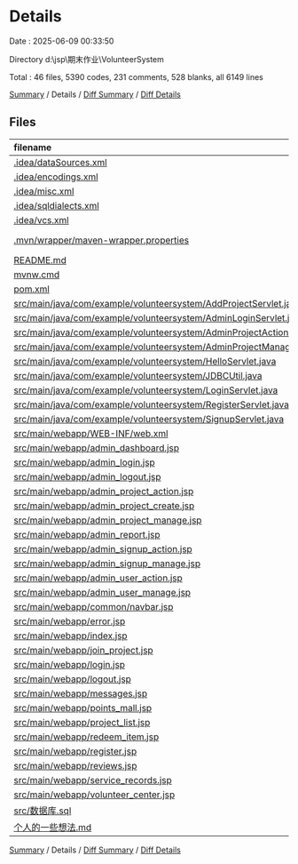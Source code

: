 # Details

Date : 2025-06-09 00:33:50

Directory d:\\jsp\\期末作业\\VolunteerSystem

Total : 46 files,  5390 codes, 231 comments, 528 blanks, all 6149 lines

[Summary](results.md) / Details / [Diff Summary](diff.md) / [Diff Details](diff-details.md)

## Files
| filename | language | code | comment | blank | total |
| :--- | :--- | ---: | ---: | ---: | ---: |
| [.idea/dataSources.xml](/.idea/dataSources.xml) | XML | 17 | 0 | 0 | 17 |
| [.idea/encodings.xml](/.idea/encodings.xml) | XML | 7 | 0 | 0 | 7 |
| [.idea/misc.xml](/.idea/misc.xml) | XML | 14 | 0 | 0 | 14 |
| [.idea/sqldialects.xml](/.idea/sqldialects.xml) | XML | 6 | 0 | 0 | 6 |
| [.idea/vcs.xml](/.idea/vcs.xml) | XML | 7 | 0 | 0 | 7 |
| [.mvn/wrapper/maven-wrapper.properties](/.mvn/wrapper/maven-wrapper.properties) | Java Properties | 2 | 0 | 0 | 2 |
| [README.md](/README.md) | Markdown | 405 | 0 | 0 | 405 |
| [mvnw.cmd](/mvnw.cmd) | Batch | 102 | 51 | 36 | 189 |
| [pom.xml](/pom.xml) | XML | 51 | 2 | 5 | 58 |
| [src/main/java/com/example/volunteersystem/AddProjectServlet.java](/src/main/java/com/example/volunteersystem/AddProjectServlet.java) | Java | 81 | 9 | 15 | 105 |
| [src/main/java/com/example/volunteersystem/AdminLoginServlet.java](/src/main/java/com/example/volunteersystem/AdminLoginServlet.java) | Java | 38 | 0 | 4 | 42 |
| [src/main/java/com/example/volunteersystem/AdminProjectActionServlet.java](/src/main/java/com/example/volunteersystem/AdminProjectActionServlet.java) | Java | 107 | 16 | 18 | 141 |
| [src/main/java/com/example/volunteersystem/AdminProjectManageServlet.java](/src/main/java/com/example/volunteersystem/AdminProjectManageServlet.java) | Java | 56 | 6 | 10 | 72 |
| [src/main/java/com/example/volunteersystem/HelloServlet.java](/src/main/java/com/example/volunteersystem/HelloServlet.java) | Java | 23 | 1 | 7 | 31 |
| [src/main/java/com/example/volunteersystem/JDBCUtil.java](/src/main/java/com/example/volunteersystem/JDBCUtil.java) | Java | 51 | 22 | 8 | 81 |
| [src/main/java/com/example/volunteersystem/LoginServlet.java](/src/main/java/com/example/volunteersystem/LoginServlet.java) | Java | 38 | 7 | 6 | 51 |
| [src/main/java/com/example/volunteersystem/RegisterServlet.java](/src/main/java/com/example/volunteersystem/RegisterServlet.java) | Java | 46 | 5 | 8 | 59 |
| [src/main/java/com/example/volunteersystem/SignupServlet.java](/src/main/java/com/example/volunteersystem/SignupServlet.java) | Java | 99 | 11 | 16 | 126 |
| [src/main/webapp/WEB-INF/web.xml](/src/main/webapp/WEB-INF/web.xml) | XML | 33 | 1 | 4 | 38 |
| [src/main/webapp/admin_dashboard.jsp](/src/main/webapp/admin_dashboard.jsp) | HTML | 114 | 0 | 0 | 114 |
| [src/main/webapp/admin_login.jsp](/src/main/webapp/admin_login.jsp) | HTML | 167 | 0 | 22 | 189 |
| [src/main/webapp/admin_logout.jsp](/src/main/webapp/admin_logout.jsp) | HTML | 25 | 1 | 3 | 29 |
| [src/main/webapp/admin_project_action.jsp](/src/main/webapp/admin_project_action.jsp) | HTML | 78 | 0 | 7 | 85 |
| [src/main/webapp/admin_project_create.jsp](/src/main/webapp/admin_project_create.jsp) | HTML | 44 | 0 | 1 | 45 |
| [src/main/webapp/admin_project_manage.jsp](/src/main/webapp/admin_project_manage.jsp) | HTML | 198 | 7 | 0 | 205 |
| [src/main/webapp/admin_report.jsp](/src/main/webapp/admin_report.jsp) | HTML | 125 | 0 | 0 | 125 |
| [src/main/webapp/admin_signup_action.jsp](/src/main/webapp/admin_signup_action.jsp) | HTML | 43 | 0 | 4 | 47 |
| [src/main/webapp/admin_signup_manage.jsp](/src/main/webapp/admin_signup_manage.jsp) | HTML | 133 | 0 | 0 | 133 |
| [src/main/webapp/admin_user_action.jsp](/src/main/webapp/admin_user_action.jsp) | HTML | 76 | 0 | 5 | 81 |
| [src/main/webapp/admin_user_manage.jsp](/src/main/webapp/admin_user_manage.jsp) | HTML | 170 | 1 | 0 | 171 |
| [src/main/webapp/common/navbar.jsp](/src/main/webapp/common/navbar.jsp) | HTML | 77 | 0 | 1 | 78 |
| [src/main/webapp/error.jsp](/src/main/webapp/error.jsp) | HTML | 21 | 0 | 0 | 21 |
| [src/main/webapp/index.jsp](/src/main/webapp/index.jsp) | HTML | 410 | 7 | 52 | 469 |
| [src/main/webapp/join_project.jsp](/src/main/webapp/join_project.jsp) | HTML | 32 | 0 | 5 | 37 |
| [src/main/webapp/login.jsp](/src/main/webapp/login.jsp) | HTML | 154 | 0 | 16 | 170 |
| [src/main/webapp/logout.jsp](/src/main/webapp/logout.jsp) | HTML | 107 | 0 | 14 | 121 |
| [src/main/webapp/messages.jsp](/src/main/webapp/messages.jsp) | HTML | 207 | 0 | 26 | 233 |
| [src/main/webapp/points_mall.jsp](/src/main/webapp/points_mall.jsp) | HTML | 259 | 0 | 31 | 290 |
| [src/main/webapp/project_list.jsp](/src/main/webapp/project_list.jsp) | HTML | 203 | 1 | 23 | 227 |
| [src/main/webapp/redeem_item.jsp](/src/main/webapp/redeem_item.jsp) | HTML | 46 | 0 | 5 | 51 |
| [src/main/webapp/register.jsp](/src/main/webapp/register.jsp) | HTML | 165 | 0 | 16 | 181 |
| [src/main/webapp/reviews.jsp](/src/main/webapp/reviews.jsp) | HTML | 199 | 3 | 31 | 233 |
| [src/main/webapp/service_records.jsp](/src/main/webapp/service_records.jsp) | HTML | 295 | 0 | 38 | 333 |
| [src/main/webapp/volunteer_center.jsp](/src/main/webapp/volunteer_center.jsp) | HTML | 387 | 6 | 50 | 443 |
| [src/数据库.sql](/src/%E6%95%B0%E6%8D%AE%E5%BA%93.sql) | MS SQL | 455 | 74 | 36 | 565 |
| [个人的一些想法.md](/%E4%B8%AA%E4%BA%BA%E7%9A%84%E4%B8%80%E4%BA%9B%E6%83%B3%E6%B3%95.md) | Markdown | 17 | 0 | 5 | 22 |

[Summary](results.md) / Details / [Diff Summary](diff.md) / [Diff Details](diff-details.md)